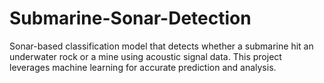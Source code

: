 # Submarine-Sonar-Detection
Sonar-based classification model that detects whether a submarine hit an underwater rock or a mine using acoustic signal data. This project leverages machine learning for accurate prediction and analysis.
